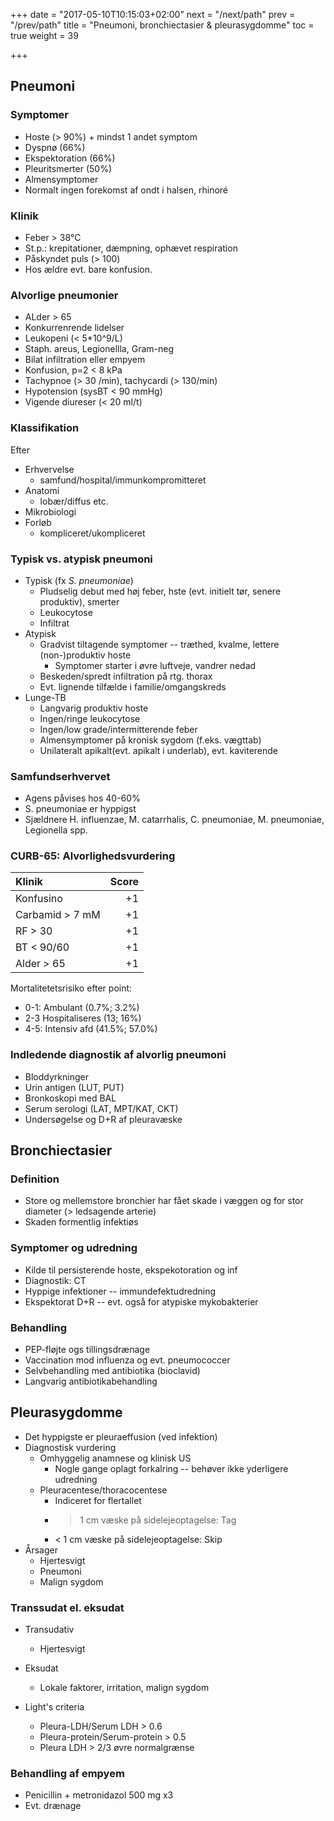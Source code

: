 +++
date = "2017-05-10T10:15:03+02:00"
next = "/next/path"
prev = "/prev/path"
title = "Pneumoni, bronchiectasier & pleurasygdomme"
toc = true
weight = 39

+++

## Pneumoni

### Symptomer

- Hoste (> 90%) + mindst 1 andet symptom
- Dyspnø (66%)
- Ekspektoration (66%)
- Pleuritsmerter (50%)
- Almensymptomer
- Normalt ingen forekomst af ondt i halsen, rhinoré

### Klinik

- Feber > 38°C
- St.p.: krepitationer, dæmpning, ophævet respiration
- Påskyndet puls (> 100)
- Hos ældre evt. bare konfusion.

### Alvorlige pneumonier

- ALder > 65
- Konkurrenrende lidelser
- Leukopeni (< 5*10^9/L)
- Staph. areus, Legionellla, Gram-neg
- Bilat infiltration eller empyem
- Konfusion, p=2 < 8 kPa
- Tachypnoe (> 30 /min), tachycardi (> 130/min)
- Hypotension (sysBT < 90 mmHg)
- Vigende diureser (< 20 ml/t)

### Klassifikation
Efter

- Erhvervelse
    - samfund/hospital/immunkompromitteret
- Anatomi
    - lobær/diffus etc.
- Mikrobiologi
- Forløb
    - kompliceret/ukompliceret

### Typisk vs. atypisk pneumoni

- Typisk (fx *S. pneumoniae*)
    - Pludselig debut med høj feber, hste (evt. initielt tør, senere produktiv), smerter
    - Leukocytose
    - Infiltrat
- Atypisk
    - Gradvist tiltagende symptomer -- træthed, kvalme, lettere (non-)produktiv hoste
        - Symptomer starter i øvre luftveje, vandrer nedad
    - Beskeden/spredt infiltration på rtg. thorax
    - Evt. lignende tilfælde i familie/omgangskreds
- Lunge-TB
    - Langvarig produktiv hoste
    - Ingen/ringe leukocytose
    - Ingen/low grade/intermitterende feber
    - Almensymptomer på kronisk sygdom (f.eks. vægttab)
    - Unilateralt apikalt(evt. apikalt i underlab), evt. kaviterende

### Samfundserhvervet

- Agens påvises hos 40-60%
- S. pneumoniae er hyppigst
- Sjældnere H. influenzae, M. catarrhalis, C. pneumoniae, M. pneumoniae, Legionella spp.

### CURB-65: Alvorlighedsvurdering

| Klinik          | Score |
|:----------------|------:|
| Konfusino       |    +1 |
| Carbamid > 7 mM |    +1 |
| RF > 30         |    +1 |
| BT < 90/60      |    +1 |
| Alder > 65      |    +1 |

Mortalitetetsrisiko efter point:

- 0-1: Ambulant (0.7%; 3.2%)
- 2-3 Hospitaliseres (13; 16%)
- 4-5: Intensiv afd (41.5%; 57.0%)

### Indledende diagnostik af alvorlig pneumoni

- Bloddyrkninger 
- Urin antigen (LUT, PUT)
- Bronkoskopi med BAL
- Serum serologi (LAT, MPT/KAT, CKT)
- Undersøgelse og D+R af pleuravæske

## Bronchiectasier

### Definition

- Store og mellemstore bronchier har fået skade i væggen og for stor diameter (> ledsagende arterie)
- Skaden formentlig infektiøs

### Symptomer og udredning

- Kilde til persisterende hoste, ekspekotoration og inf
- Diagnostik: CT
- Hyppige infektioner -- immundefektudredning
- Ekspektorat D+R -- evt. også for atypiske mykobakterier

### Behandling

- PEP-fløjte ogs tillingsdrænage
- Vaccination mod influenza og evt. pneumococcer
- Selvbehandling med antibiotika (bioclavid)
- Langvarig antibiotikabehandling

## Pleurasygdomme

- Det hyppigste er pleuraeffusion (ved infektion)
- Diagnostisk vurdering
    - Omhyggelig anamnese og klinisk US
        - Nogle gange oplagt forkalring -- behøver ikke yderligere udredning
    - Pleuracentese/thoracocentese
        - Indiceret for flertallet
        - > 1 cm væske på sidelejeoptagelse: Tag
        - < 1 cm væske på sidelejeoptagelse: Skip
- Årsager
    - Hjertesvigt
    - Pneumoni
    - Malign sygdom

### Transsudat el. eksudat

- Transudativ
    - Hjertesvigt
- Eksudat
    - Lokale faktorer, irritation, malign sygdom

- Light's criteria
    - Pleura-LDH/Serum LDH > 0.6
    - Pleura-protein/Serum-protein > 0.5
    - Pleura LDH > 2/3 øvre normalgrænse

### Behandling af empyem

- Penicillin + metronidazol 500 mg x3
- Evt. drænage 
